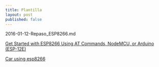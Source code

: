 ```yaml
---
title: Plantilla
layout: post
published: false
---
```

2016-01-12-Repaso_ESP8266.md

[Get Started with ESP8266 Using AT Commands, NodeMCU, or Arduino (ESP-12E) ](http://www.instructables.com/id/Get-Started-with-ESP8266-Using-AT-Commands-NodeMCU/)

[Car using esp8266](http://www.instructables.com/files/orig/FFS/U768/II0K2ZU2/FFSU768II0K2ZU2.pdf)
